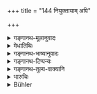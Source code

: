 +++
title = "144 नियुक्तायाम् अपि"

+++

<details><summary>गङ्गानथ-मूलानुवादः</summary>

The made child of an ‘authorised’ woman, if not begotten in the prescribed manner, is not entitled to the paternal property; as he is procreated by outcasts.—(144)
</details>

<details><summary>मेधातिथिः</summary>

**अविधानतः** शुक्लवस्त्रादिनियमत्यागो विधानाभावः । **स नार्हति रिक्थं** नासौ क्षेत्रज इत्य् अर्थः । नियमत्यागेन देवरभ्रातृजाययोः पुत्रोत्पादने प्रवर्तमानयोर् युक्तं पतितत्वम्, शास्त्रेण नियमितयोर् गमनानुजाजातात् ॥ ९.१४४ ॥
</details>

<details><summary>गङ्गानथ-भाष्यानुवादः</summary>

‘*Not in the prescribed* *manner*;’—*i.e*., not wearing the white dress and observing such details.

He is not entitled to the property; *i.e*., he shall not be treated as the ‘*Kṣetraja*’ son.

The brother-in-law ‘and the sister-in-law are both rightly regarded as ‘outcasts,’ on account of their having not obeyed the restrictions, in the begetting of the son; since what is permitted by the scriptures is only such intercourse as is done in strict accordance with the rules laid down.—(144)
</details>

<details><summary>गङ्गानथ-टिप्पन्यः</summary>

This verse is quoted in *Vivādaratnākara*, (p. 587), which explains
‘*avidhānataḥ*’ as ‘not in accordance with the method prescribed for
*Niyoga*’;—and in *Dattakamīmānsā*, (p. 29) as referring to the
*Kṣetraja* son.
</details>

<details><summary>गङ्गानथ-तुल्य-वाक्यानि</summary>

**(verses 9.143-144)  
**

See Comparative notes for [Verse
9.143].
</details>

<details><summary>भारुचिः</summary>

**नियुक्तायाम् अपि** "घृताक्तो वाग्यतः" इति वचनाद् विध्यतिक्रमजातो न रिक्थभागः स्यात् । येन पतितेन पतिताभ्यां वासाव् उत्पादितः । उभयोर् नियमश्रवणात् तद्व्यतिक्रमनिन्दैषा वेदितस्या॥ ९.१४४ ॥
</details>

<details><summary>Bühler</summary>

144	Even the male (child) of a female (duly) appointed, not begotten according to the rule (given above), is unworthy of the paternal estate; for he was procreated by an outcast.
</details>
